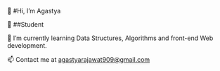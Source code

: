👋 #Hi, I’m Agastya

👀 ##Student 

🌱 I’m currently learning Data Structures, Algorithms and front-end Web development.

📫 Contact me at agastyarajawat909@gmail.com

<!---
Agastya909/Agastya909 is a ✨ special ✨ repository because its `README.md` (this file) appears on your GitHub profile.
You can click the Preview link to take a look at your changes.
--->
